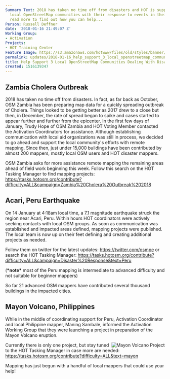 ```yaml
---
Summary Text: 2018 has taken no time off from disasters and HOT is supporting three
  local OpenStreetMap communities with their response to events in their countries,
  read more to find out how you can help...
Person: Russell Deffner
date: '2018-01-16 21:49:07 Z'
Working Group:
- Activation
Projects:
- HOT Training Center
Feature Image: https://s3.amazonaws.com/hotwww/files/old/styles/banner/public/Mayon.PNG
permalink: updates/2018-01-16_help_support_3_local_openstreetmap_communities_dealing_with_disaster!
title: Help Support 3 Local OpenStreetMap Communities Dealing With Disaster!
created: 1516139347
---
```

<h2>Zambia Cholera Outbreak</h2><p>2018 has taken no time off from disasters. In fact, as far back as October, OSM Zambia has been preparing map data for a quickly spreading outbreak of Cholera. Things looked to be getting better as 2017 drew to a close but then, in December, the rate of spread began to spike and cases started to appear further and further from the epicenter. In the first few days of January, Trudy Hope of OSM Zambia and HOT Voting Member contacted the Activation Coordinators for assistance. Although establishing communication with local aid organizations was still in process, we decided to go ahead and support the local community's efforts with remote mapping. Since then, just under 15,000 buildings have been contributed by almost 200 mappers, mostly local OSM users and HOT disaster mappers.</p><p>OSM Zambia asks for more assistance remote mapping the remaining areas ahead of field work beginning this week. Follow this search on the HOT Tasking Manager to find mapping projects: <a href="https://tasks.hotosm.org/contribute?difficulty=ALL&amp;campaign=Zambia%20Cholera%20Outbreak%202018">https://tasks.hotosm.org/contribute?difficulty=ALL&amp;campaign=Zambia%20Cholera%20Outbreak%202018</a></p><h2>Acari, Peru Earthquake</h2><p><span id="docs-internal-guid-32220375-00e3-9b51-780e-5a4b6c4b1e97">On 14 January at 4:18am local time, a 7.1 magnitude earthquake struck the region near Acari, Peru. Within hours HOT coordinators were actively seeking contacts with local OSM groups. As soon as communication was established and impacted areas defined, mapping projects were published. The local team is now up on their feet defining and creating additional projects as needed. </span></p><p><span id="docs-internal-guid-32220375-00e3-9b51-780e-5a4b6c4b1e97">Follow them on twitter for the latest updates: </span><a href="https://twitter.com/osmpe">https://twitter.com/osmpe</a> or search the HOT Tasking Manager: <a href="https://tasks.hotosm.org/contribute?difficulty=ALL&amp;campaign=Disaster%20Response&amp;text=Peru">https://tasks.hotosm.org/contribute?difficulty=ALL&amp;campaign=Disaster%20Response&amp;text=Peru</a></p><p>(<strong>*note*</strong> most of the Peru mapping is intermediate to advanced difficulty and not suitable for beginner mappers)</p><p>So far 21 advanced OSM mappers have contributed several thousand buildings in the impacted cities.</p><h2>Mayon Volcano, Philippines</h2><p>While in the middle of coordinating support for Peru, Activation Coordinator and local Philippine mapper, Maning Sambale, informed the Activation Working Group that they were launching a project in preparation of the Mayon Volcano eruption.</p><p><img class="image-large" style="float: right;" title="Mayon Volcano Project" src="https://s3.amazonaws.com/hotwww/files/old/styles/large/public/Mayon.PNG?itok=HZZuVKmr" alt="Mayon Volcano Project" style="width:395px;height:480px"></p><p>Currently there is only one project, but stay tuned to the HOT Tasking Manager in case more are needed: <a href="https://tasks.hotosm.org/contribute?difficulty=ALL&amp;text=mayon">https://tasks.hotosm.org/contribute?difficulty=ALL&amp;text=mayon</a></p><p>Mapping has just begun with a handful of local mappers that could use your help!</p>

